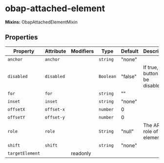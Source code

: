 # obap-attached-element

**Mixins:** ObapAttachedElementMixin

## Properties

| Property        | Attribute  | Modifiers | Type      | Default | Description                           |
|-----------------|------------|-----------|-----------|---------|---------------------------------------|
| `anchor`        | `anchor`   |           | `string`  | "none"  |                                       |
| `disabled`      | `disabled` |           | `Boolean` | "false" | If true, the button will be disabled. |
| `for`           | `for`      |           | `string`  | ""      |                                       |
| `inset`         | `inset`    |           | `string`  | "none"  |                                       |
| `offsetX`       | `offset-x` |           | `number`  | 0       |                                       |
| `offsetY`       | `offset-y` |           | `number`  | 0       |                                       |
| `role`          | `role`     |           | `String`  | "null"  | The ARIA role of the element.         |
| `shift`         | `shift`    |           | `string`  | "none"  |                                       |
| `targetElement` |            | readonly  |           |         |                                       |
